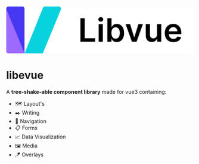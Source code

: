 ![](public/logo-color-scheme.svg)
# libevue

A **tree-shake-able component library** made for vue3 containing:

-   🗺️ Layout's
-   ✒️ Writing
-   🔗 Navigation
-   📋 Forms
-   📈 Data Visualization
-   🖼️ Media
-   🪁 Overlays
